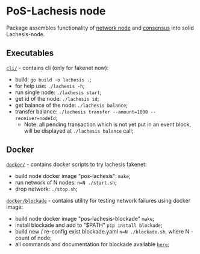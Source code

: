# PoS-Lachesis node

Package assembles functionality of [network node](../posnode/) and [consensus](../posposet/) into solid Lachesis-node.

## Executables

[`cli/`](./cli/) - contains cli (only for fakenet now):

  - build: `go build -o lachesis .`;
  - for help use: `./lachesis -h`;
  - run single node: `./lachesis start`;
  - get id of the node: `./lachesis id`;
  - get balance of the node: `./lachesis balance`;
  - transfer balance: `./lachesis transfer --amount=1000 --receiver=nodeId`;
	- Note: all pending transaction which is not yet put in an event block, will be displayed at `./lachesis balance` call;

## Docker

[`docker/`](./docker/) - contains docker scripts to try lachesis fakenet:

  - build node docker image "pos-lachesis": `make`;
  - run network of N nodes: `n=N ./start.sh`;
  - drop network: `./stop.sh`;

[`docker/blockade`](./docker/blockade) - contains utility for testing network failures using docker image:

  - build node docker image "pos-lachesis-blockade" `make`;
  - install blockade and add to "$PATH" `pip install blockade`;
  - build new / re-config exist blockade.yaml `n=N ./blockade.sh`, where N - count of node;
  - all commands and documentation for blockade available [`here`](https://github.com/worstcase/blockade/blob/master/docs/commands.rst);
